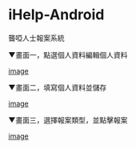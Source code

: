 ﻿iHelp-Android
=============

聾啞人士報案系統


▼畫面一，點選個人資料編輯個人資料

[image](https://github.com/cy-project/iHelp-android/blob/master/image/1.png)

▼畫面二，填寫個人資料並儲存

[image](https://github.com/cy-project/iHelp-android/blob/master/image/2.png)

▼畫面三，選擇報案類型，並點擊報案

[image](https://github.com/cy-project/iHelp-android/blob/master/image/3.png)
